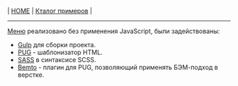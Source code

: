 | [HOME](https://github.com/vik-vavilikhin/vik-vavilikhin.github.io) 
| [Кталог примеров](https://github.com/vik-vavilikhin/portfolio) |

-------------------------------------------------------------------------------
[Меню](https://vik-vavilikhin.github.io/portfolio/blocks/MenuCSS/dist/) реализовано без применения JavaScript, были задействованы: 
  - [Gulp](https://gulpjs.com/) для сборки проекта.
  - [PUG](https://pugjs.org/api/getting-started.html) - шаблонизатор HTML.
  - [SASS](http://sass-lang.com/) в синтаксисе SCSS.
  - [Bemto](https://github.com/kizu/bemto) - плагин для PUG, позволяющий применять БЭМ-подход в верстке.
